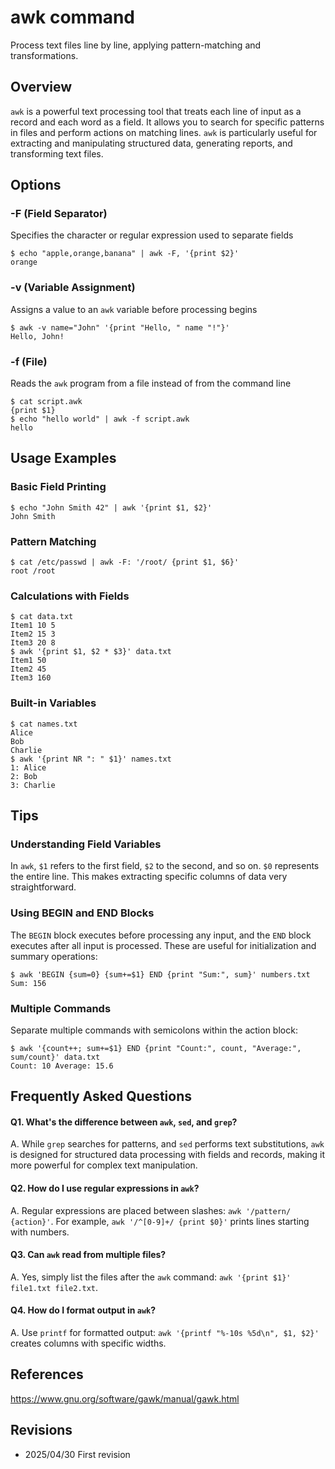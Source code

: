 # awk command

Process text files line by line, applying pattern-matching and transformations.

## Overview

`awk` is a powerful text processing tool that treats each line of input as a record and each word as a field. It allows you to search for specific patterns in files and perform actions on matching lines. `awk` is particularly useful for extracting and manipulating structured data, generating reports, and transforming text files.

## Options

### **-F** (Field Separator)

Specifies the character or regular expression used to separate fields

```console
$ echo "apple,orange,banana" | awk -F, '{print $2}'
orange
```

### **-v** (Variable Assignment)

Assigns a value to an `awk` variable before processing begins

```console
$ awk -v name="John" '{print "Hello, " name "!"}'
Hello, John!
```

### **-f** (File)

Reads the `awk` program from a file instead of from the command line

```console
$ cat script.awk
{print $1}
$ echo "hello world" | awk -f script.awk
hello
```

## Usage Examples

### Basic Field Printing

```console
$ echo "John Smith 42" | awk '{print $1, $2}'
John Smith
```

### Pattern Matching

```console
$ cat /etc/passwd | awk -F: '/root/ {print $1, $6}'
root /root
```

### Calculations with Fields

```console
$ cat data.txt
Item1 10 5
Item2 15 3
Item3 20 8
$ awk '{print $1, $2 * $3}' data.txt
Item1 50
Item2 45
Item3 160
```

### Built-in Variables

```console
$ cat names.txt
Alice
Bob
Charlie
$ awk '{print NR ": " $1}' names.txt
1: Alice
2: Bob
3: Charlie
```

## Tips

### Understanding Field Variables

In `awk`, `$1` refers to the first field, `$2` to the second, and so on. `$0` represents the entire line. This makes extracting specific columns of data very straightforward.

### Using BEGIN and END Blocks

The `BEGIN` block executes before processing any input, and the `END` block executes after all input is processed. These are useful for initialization and summary operations:

```console
$ awk 'BEGIN {sum=0} {sum+=$1} END {print "Sum:", sum}' numbers.txt
Sum: 156
```

### Multiple Commands

Separate multiple commands with semicolons within the action block:

```console
$ awk '{count++; sum+=$1} END {print "Count:", count, "Average:", sum/count}' data.txt
Count: 10 Average: 15.6
```

## Frequently Asked Questions

#### Q1. What's the difference between `awk`, `sed`, and `grep`?
A. While `grep` searches for patterns, and `sed` performs text substitutions, `awk` is designed for structured data processing with fields and records, making it more powerful for complex text manipulation.

#### Q2. How do I use regular expressions in `awk`?
A. Regular expressions are placed between slashes: `awk '/pattern/ {action}'`. For example, `awk '/^[0-9]+/ {print $0}'` prints lines starting with numbers.

#### Q3. Can `awk` read from multiple files?
A. Yes, simply list the files after the `awk` command: `awk '{print $1}' file1.txt file2.txt`.

#### Q4. How do I format output in `awk`?
A. Use `printf` for formatted output: `awk '{printf "%-10s %5d\n", $1, $2}'` creates columns with specific widths.

## References

https://www.gnu.org/software/gawk/manual/gawk.html

## Revisions

- 2025/04/30 First revision